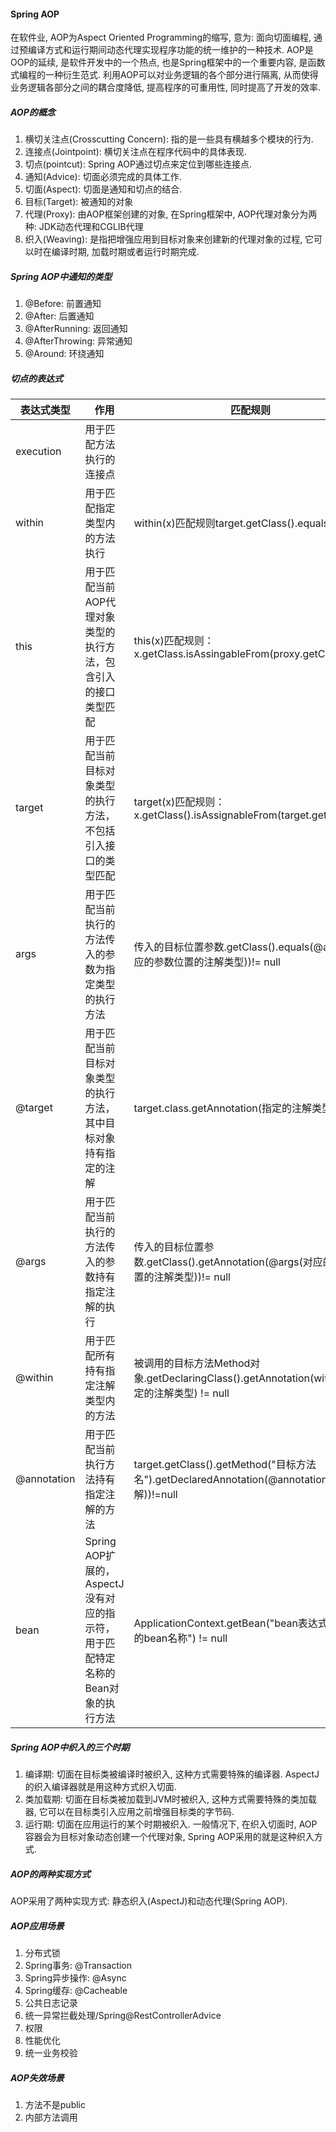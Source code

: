 #### Spring AOP

在软件业, AOP为Aspect Oriented Programming的缩写, 意为: 面向切面编程, 通过预编译方式和运行期间动态代理实现程序功能的统一维护的一种技术. AOP是OOP的延续, 是软件开发中的一个热点, 也是Spring框架中的一个重要内容, 是函数式编程的一种衍生范式. 利用AOP可以对业务逻辑的各个部分进行隔离, 从而使得业务逻辑各部分之间的耦合度降低, 提高程序的可重用性, 同时提高了开发的效率.



##### AOP的概念

1. 横切关注点(Crosscutting Concern): 指的是一些具有横越多个模块的行为.
2. 连接点(Jointpoint): 横切关注点在程序代码中的具体表现.
3. 切点(pointcut): Spring AOP通过切点来定位到哪些连接点.
4. 通知(Advice): 切面必须完成的具体工作.
5. 切面(Aspect): 切面是通知和切点的结合.
6. 目标(Target): 被通知的对象
7. 代理(Proxy): 由AOP框架创建的对象, 在Spring框架中, AOP代理对象分为两种: JDK动态代理和CGLIB代理
8. 织入(Weaving): 是指把增强应用到目标对象来创建新的代理对象的过程, 它可以时在编译时期, 加载时期或者运行时期完成.



##### Spring AOP中通知的类型

1. @Before: 前置通知
2. @After: 后置通知
3. @AfterRunning: 返回通知
4. @AfterThrowing: 异常通知
5. @Around: 环绕通知



##### 切点的表达式

| **表达式类型** | 作用                                                         | 匹配规则                                                     |
| -------------- | ------------------------------------------------------------ | ------------------------------------------------------------ |
| execution      | 用于匹配方法执行的连接点                                     |                                                              |
| within         | 用于匹配指定类型内的方法执行                                 | within(x)匹配规则target.getClass().equals(x)                 |
| this           | 用于匹配当前AOP代理对象类型的执行方法，包含引入的接口类型匹配 | this(x)匹配规则：x.getClass.isAssingableFrom(proxy.getClass) |
| target         | 用于匹配当前目标对象类型的执行方法，不包括引入接口的类型匹配 | target(x)匹配规则：x.getClass().isAssignableFrom(target.getClass()); |
| args           | 用于匹配当前执行的方法传入的参数为指定类型的执行方法         | 传入的目标位置参数.getClass().equals(@args(对应的参数位置的注解类型))!= null |
| @target        | 用于匹配当前目标对象类型的执行方法，其中目标对象持有指定的注解 | target.class.getAnnotation(指定的注解类型) != null           |
| @args          | 用于匹配当前执行的方法传入的参数持有指定注解的执行           | 传入的目标位置参数.getClass().getAnnotation(@args(对应的参数位置的注解类型))!= null |
| @within        | 用于匹配所有持有指定注解类型内的方法                         | 被调用的目标方法Method对象.getDeclaringClass().getAnnotation(within中指定的注解类型) != null |
| @annotation    | 用于匹配当前执行方法持有指定注解的方法                       | target.getClass().getMethod("目标方法名").getDeclaredAnnotation(@annotation(目标注解))!=null |
| bean           | Spring AOP扩展的，AspectJ没有对应的指示符，用于匹配特定名称的Bean对象的执行方法 | ApplicationContext.getBean("bean表达式中指定的bean名称") != null |



##### Spring AOP中织入的三个时期

1. 编译期: 切面在目标类被编译时被织入, 这种方式需要特殊的编译器. AspectJ的织入编译器就是用这种方式织入切面.
2. 类加载期: 切面在目标类被加载到JVM时被织入, 这种方式需要特殊的类加载器, 它可以在目标类引入应用之前增强目标类的字节码.
3. 运行期: 切面在应用运行的某个时期被织入. 一般情况下, 在织入切面时, AOP容器会为目标对象动态创建一个代理对象, Spring AOP采用的就是这种织入方式.



##### AOP的两种实现方式

AOP采用了两种实现方式: 静态织入(AspectJ)和动态代理(Spring AOP).



##### AOP应用场景

1. 分布式锁
1. Spring事务: @Transaction
1. Spring异步操作: @Async
1. Spring缓存: @Cacheable
1. 公共日志记录
1. 统一异常拦截处理/Spring@RestControllerAdvice
1. 权限
1. 性能优化
1. 统一业务校验



##### AOP失效场景

1. 方法不是public
2. 内部方法调用





















